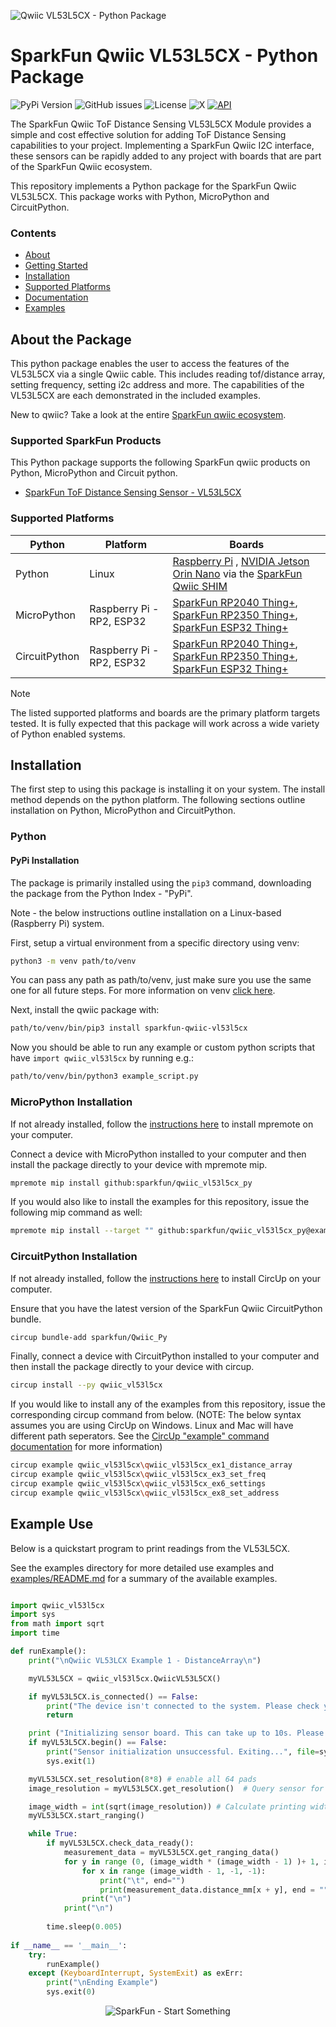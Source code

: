 ![Qwiic VL53L5CX - Python Package](docs/images/gh-banner.png "qwiic VL53L5CX Python Package")

# SparkFun Qwiic VL53L5CX - Python Package

![PyPi Version](https://img.shields.io/pypi/v/sparkfun_qwiic_vl53l5cx)
![GitHub issues](https://img.shields.io/github/issues/sparkfun/qwiic_vl53l5cx_py)
![License](https://img.shields.io/github/license/sparkfun/qwiic_vl53l5cx_py)
![X](https://img.shields.io/twitter/follow/sparkfun)
[![API](https://img.shields.io/badge/API%20Reference-blue)](https://docs.sparkfun.com/qwiic_vl53l5cx_py/classqwiic__vl53l5cx_1_1qwiic__vl53l5cx_1_1_qwiic_v_l53_l5_c_x.html)

The SparkFun Qwiic ToF Distance Sensing VL53L5CX Module provides a simple and cost effective solution for adding ToF Distance Sensing capabilities to your project. Implementing a SparkFun Qwiic I2C interface, these sensors can be rapidly added to any project with boards that are part of the SparkFun Qwiic ecosystem.

This repository implements a Python package for the SparkFun Qwiic VL53L5CX. This package works with Python, MicroPython and CircuitPython.

### Contents

* [About](#about-the-package)
* [Getting Started](#getting-started)
* [Installation](#installation)
* [Supported Platforms](#supported-platforms)
* [Documentation](https://docs.sparkfun.com/qwiic_vl53l5cx_py/classqwiic__vl53l5cx_1_1qwiic__vl53l5cx_1_1_qwiic_v_l53_l5_c_x.html)
* [Examples](#examples)

## About the Package

This python package enables the user to access the features of the VL53L5CX via a single Qwiic cable. This includes reading tof/distance array, setting frequency, setting i2c address and more. The capabilities of the VL53L5CX are each demonstrated in the included examples.

New to qwiic? Take a look at the entire [SparkFun qwiic ecosystem](https://www.sparkfun.com/qwiic).

### Supported SparkFun Products

This Python package supports the following SparkFun qwiic products on Python, MicroPython and Circuit python. 

* [SparkFun ToF Distance Sensing Sensor - VL53L5CX](https://www.sparkfun.com/products/18642)

### Supported Platforms

| Python | Platform | Boards |
|--|--|--|
| Python | Linux | [Raspberry Pi](https://www.sparkfun.com/raspberry-pi-5-8gb.html) , [NVIDIA Jetson Orin Nano](https://www.sparkfun.com/nvidia-jetson-orin-nano-developer-kit.html) via the [SparkFun Qwiic SHIM](https://www.sparkfun.com/sparkfun-qwiic-shim-for-raspberry-pi.html) |
| MicroPython | Raspberry Pi - RP2, ESP32 | [SparkFun RP2040 Thing+](https://www.sparkfun.com/sparkfun-thing-plus-rp2040.html), [SparkFun RP2350 Thing+](https://www.sparkfun.com/sparkfun-thing-plus-rp2350.html), [SparkFun ESP32 Thing+](https://www.sparkfun.com/sparkfun-thing-plus-esp32-wroom-usb-c.html)
|CircuitPython | Raspberry Pi - RP2, ESP32 | [SparkFun RP2040 Thing+](https://www.sparkfun.com/sparkfun-thing-plus-rp2040.html), [SparkFun RP2350 Thing+](https://www.sparkfun.com/sparkfun-thing-plus-rp2350.html), [SparkFun ESP32 Thing+](https://www.sparkfun.com/sparkfun-thing-plus-esp32-wroom-usb-c.html)

> [!NOTE]
> The listed supported platforms and boards are the primary platform targets tested. It is fully expected that this package will work across a wide variety of Python enabled systems. 

## Installation 

The first step to using this package is installing it on your system. The install method depends on the python platform. The following sections outline installation on Python, MicroPython and CircuitPython.

### Python 

#### PyPi Installation

The package is primarily installed using the `pip3` command, downloading the package from the Python Index - "PyPi". 

Note - the below instructions outline installation on a Linux-based (Raspberry Pi) system.

First, setup a virtual environment from a specific directory using venv:
```sh
python3 -m venv path/to/venv
```
You can pass any path as path/to/venv, just make sure you use the same one for all future steps. For more information on venv [click here](https://docs.python.org/3/library/venv.html).

Next, install the qwiic package with:
```sh
path/to/venv/bin/pip3 install sparkfun-qwiic-vl53l5cx
```
Now you should be able to run any example or custom python scripts that have `import qwiic_vl53l5cx` by running e.g.:
```sh
path/to/venv/bin/python3 example_script.py
```

### MicroPython Installation
If not already installed, follow the [instructions here](https://docs.micropython.org/en/latest/reference/mpremote.html) to install mpremote on your computer.

Connect a device with MicroPython installed to your computer and then install the package directly to your device with mpremote mip.
```sh
mpremote mip install github:sparkfun/qwiic_vl53l5cx_py
```

If you would also like to install the examples for this repository, issue the following mip command as well:
```sh
mpremote mip install --target "" github:sparkfun/qwiic_vl53l5cx_py@examples
```

### CircuitPython Installation
If not already installed, follow the [instructions here](https://docs.circuitpython.org/projects/circup/en/latest/#installation) to install CircUp on your computer.

Ensure that you have the latest version of the SparkFun Qwiic CircuitPython bundle. 
```sh
circup bundle-add sparkfun/Qwiic_Py
```

Finally, connect a device with CircuitPython installed to your computer and then install the package directly to your device with circup.
```sh
circup install --py qwiic_vl53l5cx
```

If you would like to install any of the examples from this repository, issue the corresponding circup command from below. (NOTE: The below syntax assumes you are using CircUp on Windows. Linux and Mac will have different path seperators. See the [CircUp "example" command documentation](https://learn.adafruit.com/keep-your-circuitpython-libraries-on-devices-up-to-date-with-circup/example-command) for more information)

```sh
circup example qwiic_vl53l5cx\qwiic_vl53l5cx_ex1_distance_array
circup example qwiic_vl53l5cx\qwiic_vl53l5cx_ex3_set_freq
circup example qwiic_vl53l5cx\qwiic_vl53l5cx_ex6_settings
circup example qwiic_vl53l5cx\qwiic_vl53l5cx_ex8_set_address
```

Example Use
 ---------------
Below is a quickstart program to print readings from the VL53L5CX.

See the examples directory for more detailed use examples and [examples/README.md](https://github.com/sparkfun/qwiic_vl53l5cx_py/blob/master/examples/README.md) for a summary of the available examples.

```python

import qwiic_vl53l5cx 
import sys
from math import sqrt
import time

def runExample():
	print("\nQwiic VL53LCX Example 1 - DistanceArray\n")

	myVL53L5CX = qwiic_vl53l5cx.QwiicVL53L5CX() 

	if myVL53L5CX.is_connected() == False:
		print("The device isn't connected to the system. Please check your connection", file=sys.stderr)
		return

	print ("Initializing sensor board. This can take up to 10s. Please wait.")
	if myVL53L5CX.begin() == False:
		print("Sensor initialization unsuccessful. Exiting...", file=sys.stderr)
		sys.exit(1)

	myVL53L5CX.set_resolution(8*8) # enable all 64 pads
	image_resolution = myVL53L5CX.get_resolution()  # Query sensor for current resolution - either 4x4 or 8x8

	image_width = int(sqrt(image_resolution)) # Calculate printing width
	myVL53L5CX.start_ranging()

	while True:
		if myVL53L5CX.check_data_ready():
			measurement_data = myVL53L5CX.get_ranging_data()
			for y in range (0, (image_width * (image_width - 1) )+ 1, image_width):
				for x in range (image_width - 1, -1, -1):
					print("\t", end="")
					print(measurement_data.distance_mm[x + y], end = "")
				print("\n")
			print("\n")
		
		time.sleep(0.005)
	
if __name__ == '__main__':
	try:
		runExample()
	except (KeyboardInterrupt, SystemExit) as exErr:
		print("\nEnding Example")
		sys.exit(0)
```
<p align="center">
<img src="https://cdn.sparkfun.com/assets/custom_pages/3/3/4/dark-logo-red-flame.png" alt="SparkFun - Start Something">
</p>
